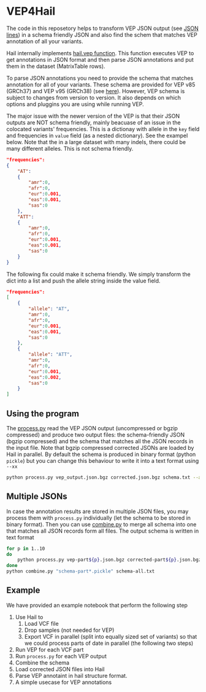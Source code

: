 # VEP4Hail

The code in this reposetory helps to transform VEP JSON output (see [JSON lines](https://jsonlines.org/)) in a schema friendly JSON and also find the schem that matches VEP annotation of all your variants.

Hail internally implements [hail.vep function](https://hail.is/docs/0.2/methods/genetics.html#hail.methods.vep). This function executes VEP to get annotations in JSON format and then parse JSON annotations and put them in the dataset (MatrixTable rows).

To parse JSON annotations you need to provide the schema that matches annotation for all of your variants.
These schema are provided for VEP v85 (GRCh37) and VEP v95 (GRCh38) (see [here](https://hail.is/docs/0.2/methods/genetics.html#hail.methods.vep)).
However, VEP schema is subject to changes from version to version. It also depends on which options and pluggins you are using while running VEP. 

The major issue with the newer version of the VEP is that their JSON outputs are NOT schema friendly, mainly beacuase of an issue in the colocated variants' frequencies. This is a dictionay with allele in the `key` field and frequencies in `value` field (as a nested dictionary). See the exampel below. Note that the in a large dataset with many indels, there could be many different alleles. This is not schema friendly.

```json
"frequencies":
{
    "AT":
    {
        "amr":0,
        "afr":0,
        "eur":0.001,
        "eas":0.001,
        "sas":0
    },
    "ATT":
    {
        "amr":0,
        "afr":0,
        "eur":0.001,
        "eas":0.001,
        "sas":0
    }
}
```

The following fix could make it schema friendly. We simply transform the dict into a list and push the allele string inside the value field.

```json
"frequencies":
[
    {
        "allele": "AT",
        "amr":0,
        "afr":0,
        "eur":0.001,
        "eas":0.001,
        "sas":0
    },
    {
        "allele": "ATT",
        "amr":0,
        "afr":0,
        "eur":0.001,
        "eas":0.002,
        "sas":0
    }
]
```

## Using the program

The [process.py](src/process.py) read the VEP JSON output (uncompressed or bgzip compressed) and produce two output files: the schema-friendly JSON (bgzip compressed) and the schema that matches all the JSON records in the input file. Note that bgzip compressed corrected JSONs are loaded by Hail in parallel. 
By default the schema is produced in binary format (python `pickle`) but you can change this behaviour to write it into a text format using `--xx`

```bash
python process.py vep_output.json.bgz corrected.json.bgz schema.txt --as-string
```

## Multiple JSONs
In case the annotation results are stored in multiple JSON files, you may process them with `process.py` individually (let the schema to be stored in binary format). Then you can use [combine.py](src/combine.py) to merge all schema into one that matches all JSON records form all files. The output schema is written in text format

```bash
for p in 1..10
do
    python process.py vep-part${p}.json.bgz corrected-part${p}.json.bgz schema-part${p}.pickle
done
python combine.py "schema-part*.pickle" schema-all.txt
```

## Example
We have provided an example notebook that perform the following step
1. Use Hail to
    1. Load VCF file
    2. Drop samples (not needed for VEP)
    3. Export VCF in parallel (split into equally sized set of variants) so that we could process parts of date in parallel (the following two steps)
2. Run VEP for each VCF part
3. Run `process.py` for each VEP output
4. Combine the schema
5. Load corrected JSON files into Hail
6. Parse VEP annotaint in hail structure format.
7. A simple usecase for VEP annotations

